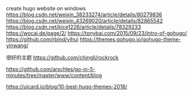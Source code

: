 create hugo website on windows 
https://blog.csdn.net/weixin_38233274/article/details/80279836
https://blog.csdn.net/weixin_43269020/article/details/82865542
https://blog.csdn.net/kice1226/article/details/78329233
https://wocai.de/page/2/
https://tonybai.com/2015/09/23/intro-of-gohugo/
https://github.com/rbind/yihui
https://themes.gohugo.io/gohugo-theme-yinwang/

很好的主题
https://github.com/chingli/rockrock

https://github.com/arschles/go-in-5-minutes/tree/master/www/content/blog

https://uicard.io/blog/10-best-hugo-themes-2018/
